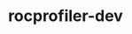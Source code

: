 ---
title: "rocprofiler-dev"
layout: cache
categories: [package, develop]
meta: {"versions": ["6.1.2", "6.2.0"], "compilers": ["gcc@=11.4.0"], "oss": ["ubuntu22.04"], "platforms": ["linux"], "targets": ["x86_64_v3"], "stacks": ["e4s", "root"], "num_specs": 24, "num_specs_by_stack": {"e4s": 24, "root": 24}}
spec_details: [{"hash": "qv54te6fc6xarrnjlsl2ycr3vacde2t5", "compiler": "gcc@=11.4.0", "versions": ["6.1.2"], "os": "ubuntu22.04", "platform": "linux", "target": "x86_64_v3", "variants": ["build_system=cmake", "build_type=Release", "generator=make", "~ipo", "patches=9f49746"], "stacks": ["e4s", "root"], "size": "-", "tarball": "https://binaries.spack.io/develop/build_cache/linux-ubuntu22.04-x86_64_v3/gcc-11.4.0/rocprofiler-dev-6.1.2/linux-ubuntu22.04-x86_64_v3-gcc-11.4.0-rocprofiler-dev-6.1.2-qv54te6fc6xarrnjlsl2ycr3vacde2t5.spack"}, {"hash": "lr4ddmdrauqrxjaw6ynspzfcbnvu3nqk", "compiler": "gcc@=11.4.0", "versions": ["6.2.0"], "os": "ubuntu22.04", "platform": "linux", "target": "x86_64_v3", "variants": ["build_system=cmake", "build_type=Release", "generator=make", "~ipo", "patches=9f49746"], "stacks": ["e4s", "root"], "size": "-", "tarball": "https://binaries.spack.io/develop/build_cache/linux-ubuntu22.04-x86_64_v3/gcc-11.4.0/rocprofiler-dev-6.2.0/linux-ubuntu22.04-x86_64_v3-gcc-11.4.0-rocprofiler-dev-6.2.0-lr4ddmdrauqrxjaw6ynspzfcbnvu3nqk.spack"}, {"hash": "ojgkzwybqjcdvhucfwig3ydrqssiobp7", "compiler": "gcc@=11.4.0", "versions": ["6.1.2"], "os": "ubuntu22.04", "platform": "linux", "target": "x86_64_v3", "variants": ["build_system=cmake", "build_type=Release", "generator=make", "~ipo", "patches=9f49746"], "stacks": ["e4s", "root"], "size": "-", "tarball": "https://binaries.spack.io/develop/build_cache/linux-ubuntu22.04-x86_64_v3/gcc-11.4.0/rocprofiler-dev-6.1.2/linux-ubuntu22.04-x86_64_v3-gcc-11.4.0-rocprofiler-dev-6.1.2-ojgkzwybqjcdvhucfwig3ydrqssiobp7.spack"}, {"hash": "o53nafoltrcw3ujos26gocuxglvnrwgi", "compiler": "gcc@=11.4.0", "versions": ["6.1.2"], "os": "ubuntu22.04", "platform": "linux", "target": "x86_64_v3", "variants": ["build_system=cmake", "build_type=Release", "generator=make", "~ipo", "patches=9f49746"], "stacks": ["e4s", "root"], "size": "-", "tarball": "https://binaries.spack.io/develop/build_cache/linux-ubuntu22.04-x86_64_v3/gcc-11.4.0/rocprofiler-dev-6.1.2/linux-ubuntu22.04-x86_64_v3-gcc-11.4.0-rocprofiler-dev-6.1.2-o53nafoltrcw3ujos26gocuxglvnrwgi.spack"}, {"hash": "jixhc7fvuuenpk3zfuyokpplyihtdchu", "compiler": "gcc@=11.4.0", "versions": ["6.1.2"], "os": "ubuntu22.04", "platform": "linux", "target": "x86_64_v3", "variants": ["build_system=cmake", "build_type=Release", "generator=make", "~ipo", "patches=9f49746"], "stacks": ["e4s", "root"], "size": "-", "tarball": "https://binaries.spack.io/develop/build_cache/linux-ubuntu22.04-x86_64_v3/gcc-11.4.0/rocprofiler-dev-6.1.2/linux-ubuntu22.04-x86_64_v3-gcc-11.4.0-rocprofiler-dev-6.1.2-jixhc7fvuuenpk3zfuyokpplyihtdchu.spack"}, {"hash": "yoo2s3ma7wk2f337em3o2odznkrqlihd", "compiler": "gcc@=11.4.0", "versions": ["6.1.2"], "os": "ubuntu22.04", "platform": "linux", "target": "x86_64_v3", "variants": ["build_system=cmake", "build_type=Release", "generator=make", "~ipo", "patches=9f49746"], "stacks": ["e4s", "root"], "size": "-", "tarball": "https://binaries.spack.io/develop/build_cache/linux-ubuntu22.04-x86_64_v3/gcc-11.4.0/rocprofiler-dev-6.1.2/linux-ubuntu22.04-x86_64_v3-gcc-11.4.0-rocprofiler-dev-6.1.2-yoo2s3ma7wk2f337em3o2odznkrqlihd.spack"}, {"hash": "6uxebzwnqoqispjrdth36tpdhgpop5lm", "compiler": "gcc@=11.4.0", "versions": ["6.1.2"], "os": "ubuntu22.04", "platform": "linux", "target": "x86_64_v3", "variants": ["build_system=cmake", "build_type=Release", "generator=make", "~ipo", "patches=9f49746"], "stacks": ["e4s", "root"], "size": "-", "tarball": "https://binaries.spack.io/develop/build_cache/linux-ubuntu22.04-x86_64_v3/gcc-11.4.0/rocprofiler-dev-6.1.2/linux-ubuntu22.04-x86_64_v3-gcc-11.4.0-rocprofiler-dev-6.1.2-6uxebzwnqoqispjrdth36tpdhgpop5lm.spack"}, {"hash": "rtgzst6r5nwuc6rcih77zcdyopedkbtm", "compiler": "gcc@=11.4.0", "versions": ["6.2.0"], "os": "ubuntu22.04", "platform": "linux", "target": "x86_64_v3", "variants": ["build_system=cmake", "build_type=Release", "generator=make", "~ipo", "patches=9f49746"], "stacks": ["e4s", "root"], "size": "-", "tarball": "https://binaries.spack.io/develop/build_cache/linux-ubuntu22.04-x86_64_v3/gcc-11.4.0/rocprofiler-dev-6.2.0/linux-ubuntu22.04-x86_64_v3-gcc-11.4.0-rocprofiler-dev-6.2.0-rtgzst6r5nwuc6rcih77zcdyopedkbtm.spack"}, {"hash": "qir7lwf3gwcfolcjvpdefiu3sxhe5ivt", "compiler": "gcc@=11.4.0", "versions": ["6.2.0"], "os": "ubuntu22.04", "platform": "linux", "target": "x86_64_v3", "variants": ["build_system=cmake", "build_type=Release", "generator=make", "~ipo", "patches=9f49746"], "stacks": ["e4s", "root"], "size": "-", "tarball": "https://binaries.spack.io/develop/build_cache/linux-ubuntu22.04-x86_64_v3/gcc-11.4.0/rocprofiler-dev-6.2.0/linux-ubuntu22.04-x86_64_v3-gcc-11.4.0-rocprofiler-dev-6.2.0-qir7lwf3gwcfolcjvpdefiu3sxhe5ivt.spack"}, {"hash": "qqg36ab3zgjrrrtkjw6dfywsvo3e2dbm", "compiler": "gcc@=11.4.0", "versions": ["6.2.0"], "os": "ubuntu22.04", "platform": "linux", "target": "x86_64_v3", "variants": ["build_system=cmake", "build_type=Release", "generator=make", "~ipo", "patches=9f49746"], "stacks": ["e4s", "root"], "size": "-", "tarball": "https://binaries.spack.io/develop/build_cache/linux-ubuntu22.04-x86_64_v3/gcc-11.4.0/rocprofiler-dev-6.2.0/linux-ubuntu22.04-x86_64_v3-gcc-11.4.0-rocprofiler-dev-6.2.0-qqg36ab3zgjrrrtkjw6dfywsvo3e2dbm.spack"}, {"hash": "tv6um5uybfjctrcun6rmn73tac5nfq6v", "compiler": "gcc@=11.4.0", "versions": ["6.1.2"], "os": "ubuntu22.04", "platform": "linux", "target": "x86_64_v3", "variants": ["build_system=cmake", "build_type=Release", "generator=make", "~ipo", "patches=9f49746"], "stacks": ["e4s", "root"], "size": "-", "tarball": "https://binaries.spack.io/develop/build_cache/linux-ubuntu22.04-x86_64_v3/gcc-11.4.0/rocprofiler-dev-6.1.2/linux-ubuntu22.04-x86_64_v3-gcc-11.4.0-rocprofiler-dev-6.1.2-tv6um5uybfjctrcun6rmn73tac5nfq6v.spack"}, {"hash": "xgiapdwwgwyjdhk6tw7czyv2wgtxqu76", "compiler": "gcc@=11.4.0", "versions": ["6.1.2"], "os": "ubuntu22.04", "platform": "linux", "target": "x86_64_v3", "variants": ["build_system=cmake", "build_type=Release", "generator=make", "~ipo", "patches=9f49746"], "stacks": ["e4s", "root"], "size": "-", "tarball": "https://binaries.spack.io/develop/build_cache/linux-ubuntu22.04-x86_64_v3/gcc-11.4.0/rocprofiler-dev-6.1.2/linux-ubuntu22.04-x86_64_v3-gcc-11.4.0-rocprofiler-dev-6.1.2-xgiapdwwgwyjdhk6tw7czyv2wgtxqu76.spack"}, {"hash": "55anryiwuhb4hzzax7qkknxo4gccdfwb", "compiler": "gcc@=11.4.0", "versions": ["6.1.2"], "os": "ubuntu22.04", "platform": "linux", "target": "x86_64_v3", "variants": ["build_system=cmake", "build_type=Release", "generator=make", "~ipo", "patches=9f49746"], "stacks": ["e4s", "root"], "size": "-", "tarball": "https://binaries.spack.io/develop/build_cache/linux-ubuntu22.04-x86_64_v3/gcc-11.4.0/rocprofiler-dev-6.1.2/linux-ubuntu22.04-x86_64_v3-gcc-11.4.0-rocprofiler-dev-6.1.2-55anryiwuhb4hzzax7qkknxo4gccdfwb.spack"}, {"hash": "4d5aev6sb6izd5gmge5lfus3tcdxx5o7", "compiler": "gcc@=11.4.0", "versions": ["6.1.2"], "os": "ubuntu22.04", "platform": "linux", "target": "x86_64_v3", "variants": ["build_system=cmake", "build_type=Release", "generator=make", "~ipo", "patches=9f49746"], "stacks": ["e4s", "root"], "size": "-", "tarball": "https://binaries.spack.io/develop/build_cache/linux-ubuntu22.04-x86_64_v3/gcc-11.4.0/rocprofiler-dev-6.1.2/linux-ubuntu22.04-x86_64_v3-gcc-11.4.0-rocprofiler-dev-6.1.2-4d5aev6sb6izd5gmge5lfus3tcdxx5o7.spack"}, {"hash": "ajxnivelipjldk44wqzkrvuwtdjtjwz5", "compiler": "gcc@=11.4.0", "versions": ["6.1.2"], "os": "ubuntu22.04", "platform": "linux", "target": "x86_64_v3", "variants": ["build_system=cmake", "build_type=Release", "generator=make", "~ipo", "patches=9f49746"], "stacks": ["e4s", "root"], "size": "-", "tarball": "https://binaries.spack.io/develop/build_cache/linux-ubuntu22.04-x86_64_v3/gcc-11.4.0/rocprofiler-dev-6.1.2/linux-ubuntu22.04-x86_64_v3-gcc-11.4.0-rocprofiler-dev-6.1.2-ajxnivelipjldk44wqzkrvuwtdjtjwz5.spack"}, {"hash": "eg733azyfuioljjwt7vmugvxmpzwvldx", "compiler": "gcc@=11.4.0", "versions": ["6.1.2"], "os": "ubuntu22.04", "platform": "linux", "target": "x86_64_v3", "variants": ["build_system=cmake", "build_type=Release", "generator=make", "~ipo", "patches=9f49746"], "stacks": ["e4s", "root"], "size": "-", "tarball": "https://binaries.spack.io/develop/build_cache/linux-ubuntu22.04-x86_64_v3/gcc-11.4.0/rocprofiler-dev-6.1.2/linux-ubuntu22.04-x86_64_v3-gcc-11.4.0-rocprofiler-dev-6.1.2-eg733azyfuioljjwt7vmugvxmpzwvldx.spack"}, {"hash": "tv2ecp6j2osmpb3t2tcvyy47xxdxrl6m", "compiler": "gcc@=11.4.0", "versions": ["6.2.0"], "os": "ubuntu22.04", "platform": "linux", "target": "x86_64_v3", "variants": ["build_system=cmake", "build_type=Release", "generator=make", "~ipo", "patches=9f49746"], "stacks": ["e4s", "root"], "size": "-", "tarball": "https://binaries.spack.io/develop/build_cache/linux-ubuntu22.04-x86_64_v3/gcc-11.4.0/rocprofiler-dev-6.2.0/linux-ubuntu22.04-x86_64_v3-gcc-11.4.0-rocprofiler-dev-6.2.0-tv2ecp6j2osmpb3t2tcvyy47xxdxrl6m.spack"}, {"hash": "rfk35bnypq2lsyhsjafgtwovtvrf3qt5", "compiler": "gcc@=11.4.0", "versions": ["6.1.2"], "os": "ubuntu22.04", "platform": "linux", "target": "x86_64_v3", "variants": ["build_system=cmake", "build_type=Release", "generator=make", "~ipo", "patches=9f49746"], "stacks": ["e4s", "root"], "size": "-", "tarball": "https://binaries.spack.io/develop/build_cache/linux-ubuntu22.04-x86_64_v3/gcc-11.4.0/rocprofiler-dev-6.1.2/linux-ubuntu22.04-x86_64_v3-gcc-11.4.0-rocprofiler-dev-6.1.2-rfk35bnypq2lsyhsjafgtwovtvrf3qt5.spack"}, {"hash": "mbwlurxan6lqbumtcj2lgodpgg2pg35e", "compiler": "gcc@=11.4.0", "versions": ["6.1.2"], "os": "ubuntu22.04", "platform": "linux", "target": "x86_64_v3", "variants": ["build_system=cmake", "build_type=Release", "generator=make", "~ipo", "patches=9f49746"], "stacks": ["e4s", "root"], "size": "-", "tarball": "https://binaries.spack.io/develop/build_cache/linux-ubuntu22.04-x86_64_v3/gcc-11.4.0/rocprofiler-dev-6.1.2/linux-ubuntu22.04-x86_64_v3-gcc-11.4.0-rocprofiler-dev-6.1.2-mbwlurxan6lqbumtcj2lgodpgg2pg35e.spack"}, {"hash": "z2u7sjahrtoalf4bc2lr3zjkv2lld34a", "compiler": "gcc@=11.4.0", "versions": ["6.1.2"], "os": "ubuntu22.04", "platform": "linux", "target": "x86_64_v3", "variants": ["build_system=cmake", "build_type=Release", "generator=make", "~ipo", "patches=9f49746"], "stacks": ["e4s", "root"], "size": "-", "tarball": "https://binaries.spack.io/develop/build_cache/linux-ubuntu22.04-x86_64_v3/gcc-11.4.0/rocprofiler-dev-6.1.2/linux-ubuntu22.04-x86_64_v3-gcc-11.4.0-rocprofiler-dev-6.1.2-z2u7sjahrtoalf4bc2lr3zjkv2lld34a.spack"}, {"hash": "ja7pq7wffo5uf23vnu3cbp4ji5vi7e6h", "compiler": "gcc@=11.4.0", "versions": ["6.2.0"], "os": "ubuntu22.04", "platform": "linux", "target": "x86_64_v3", "variants": ["build_system=cmake", "build_type=Release", "generator=make", "~ipo", "patches=9f49746"], "stacks": ["e4s", "root"], "size": "-", "tarball": "https://binaries.spack.io/develop/build_cache/linux-ubuntu22.04-x86_64_v3/gcc-11.4.0/rocprofiler-dev-6.2.0/linux-ubuntu22.04-x86_64_v3-gcc-11.4.0-rocprofiler-dev-6.2.0-ja7pq7wffo5uf23vnu3cbp4ji5vi7e6h.spack"}, {"hash": "rlsucyfp3vppnpakpw6mrm5xzbxotmyl", "compiler": "gcc@=11.4.0", "versions": ["6.1.2"], "os": "ubuntu22.04", "platform": "linux", "target": "x86_64_v3", "variants": ["build_system=cmake", "build_type=Release", "generator=make", "~ipo", "patches=9f49746"], "stacks": ["e4s", "root"], "size": "-", "tarball": "https://binaries.spack.io/develop/build_cache/linux-ubuntu22.04-x86_64_v3/gcc-11.4.0/rocprofiler-dev-6.1.2/linux-ubuntu22.04-x86_64_v3-gcc-11.4.0-rocprofiler-dev-6.1.2-rlsucyfp3vppnpakpw6mrm5xzbxotmyl.spack"}, {"hash": "vssuiub4i2j27obygnrmcprtaffmlfmw", "compiler": "gcc@=11.4.0", "versions": ["6.2.0"], "os": "ubuntu22.04", "platform": "linux", "target": "x86_64_v3", "variants": ["build_system=cmake", "build_type=Release", "generator=make", "~ipo", "patches=9f49746"], "stacks": ["e4s", "root"], "size": "-", "tarball": "https://binaries.spack.io/develop/build_cache/linux-ubuntu22.04-x86_64_v3/gcc-11.4.0/rocprofiler-dev-6.2.0/linux-ubuntu22.04-x86_64_v3-gcc-11.4.0-rocprofiler-dev-6.2.0-vssuiub4i2j27obygnrmcprtaffmlfmw.spack"}, {"hash": "z4g3zotj4bok4zz3bg3nbg53d3dvwotq", "compiler": "gcc@=11.4.0", "versions": ["6.2.0"], "os": "ubuntu22.04", "platform": "linux", "target": "x86_64_v3", "variants": ["build_system=cmake", "build_type=Release", "generator=make", "~ipo", "patches=9f49746"], "stacks": ["e4s", "root"], "size": "-", "tarball": "https://binaries.spack.io/develop/build_cache/linux-ubuntu22.04-x86_64_v3/gcc-11.4.0/rocprofiler-dev-6.2.0/linux-ubuntu22.04-x86_64_v3-gcc-11.4.0-rocprofiler-dev-6.2.0-z4g3zotj4bok4zz3bg3nbg53d3dvwotq.spack"}]
---
